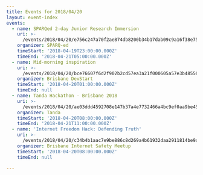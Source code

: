 ```yaml
---
title: Events for 2018/04/20
layout: event-index
events:
  - name: SPARQed 2-day Junior Research Immersion
    uri: >-
      /events/2018/04/20/e756c247a70f2ae874db8200b34b17dab09c9a16f38e752d3cb1b8c468997370
    organizer: SPARQ-ed
    timeStart: '2018-04-19T23:00:00.000Z'
    timeEnd: '2018-04-21T05:00:00.000Z'
  - name: Mid-morning inspiration
    uri: >-
      /events/2018/04/20/bce76607f6d2f902b2cd57ea3a21f000605a57e3b485565867e1706a703dcb1c
    organizer: Brisbane DevStart
    timeStart: '2018-04-20T01:00:00.000Z'
    timeEnd: null
  - name: Tanda Hackathon - Brisbane 2018
    uri: >-
      /events/2018/04/20/ae03ddd4592708e147b37a4e7732466a4bc9ef0aa9be45f86bb61af2e7f0adde
    organizer: Tanda
    timeStart: '2018-04-20T08:00:00.000Z'
    timeEnd: '2018-04-21T11:00:00.000Z'
  - name: 'Internet Freedom Hack: Defending Truth'
    uri: >-
      /events/2018/04/20/c34b4b1aac7e9be886c8d269a4b61932daa2911814be9aa131b5a9edab23e7cc
    organizer: Brisbane Internet Safety Meetup
    timeStart: '2018-04-20T08:00:00.000Z'
    timeEnd: null

---
```

